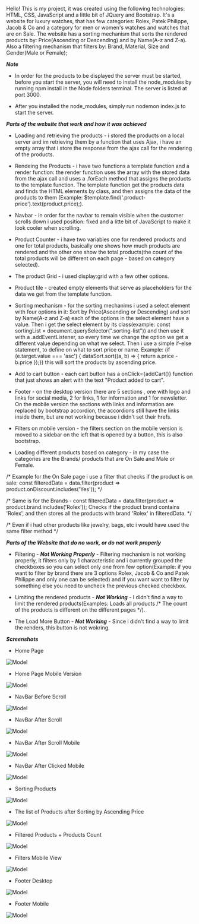 Hello! This is my project, it was created using the following technologies: HTML, CSS, JavaScript and a little bit of JQuery and Bootstrap.
It's a website for luxury watches, that has few categories: Rolex, Patek Philippe, Jacob & Co and a category for men or women's watches and watches that are on Sale. The website has a sorting mechanism that sorts the rendered products by: Price(Ascending or Descending) and by Name(A-z and Z-a). Also a filtering mechanism that filters by: Brand, Material, Size and Gender(Male or Female);

***Note***

* In order for the products to be displayed the server must be started, before you start the server, you will need to install the node_modules by running npm install in the Node folders terminal. The server is listed at port 3000.

* After you installed the node_modules, simply run nodemon index.js to start the server.

  
  
***Parts of the website that work and how it was achieved***

* Loading and retrieving the products - i stored the products on a local server and im retrieving them by a function that uses Ajax, i have an empty array that i store the response from the ajax call for the rendering of the products.

* Rendeing the Products - i have two functions a template function and a render function: the render function uses the array with the stored data from the ajax call and uses a .forEach method that assigns the products to the template function. The template function get the products data and finds the HTML elements by class, and then assigns the data of the products to them (Example: $template.find('.product-price').text(product.price);).

* Navbar - in order for the navbar to remain visible when the customer scrolls down i used position: fixed and a litte bit of JavaScript to make it look cooler when scrolling.

* Product Counter - i have two variables one for rendered products and one for total products, basically one shows how much products are rendered and the other one show the total products(the count of the total products will be different on each page - based on category selected).

* The product Grid - i used display:grid with a few other options.

* Product tile - created empty elements that serve as placeholders for the data we get from the template function.

* Sorting mechanism - for the sorting mechanims i used a select element with four options in it: Sort by Price(Ascending or Descending) and sort by Name(A-z and Z-a) each of the options in the select element have a value. Then i get the select element by its class(example: const sortingList = document.querySelector(".sorting-list")) and then use it with a .addEventListener, so every time we change the option we get a different value depending on what we select. Then i use a simple if-else statement, to define on what to sort price or name. Example: (if (e.target.value === 'asc') { dataSort.sort((a, b) => { return a.price - b.price });}) this will sort the products by ascending price.

* Add to cart button - each cart button has a onClick={addCart()} function that just shows an alert with the text "Product
added to cart".

* Footer - on the desktop version there are 5 sections , one with logo and links for social media, 2 for links, 1 for information and 1 for newsletter. On the mobile version the sections with links and information are replaced by bootstrap accordion, the accordions still have the links inside them, but are not working because i didn't set their hrefs.

* Filters on mobile version - the filters section on the mobile version is moved to a sidebar on the left that is opened by a button, this is also bootstrap.

* Loading different products based on category - in my case the categories are the Brands/ products that are On Sale and Male or Female.

/* Example for the On Sale page i use a filter that checks if the product is on sale:
const filteredData = data.filter(product => product.onDiscount.includes('Yes')); */

/* Same is for the Brands - 
const filteredData = data.filter(product => product.brand.includes('Rolex'));
Checks if the product brand contains 'Rolex', and then stores all the products with brand 'Rolex' in filteredData. */

/* Even if i had other products like jewelry, bags, etc i would have used the same filter method */

***Parts of the Website that do no work, or do not work properly***

* Filtering - ***Not Working Properly*** - Filtering mechanism is not working properly, it filters only by 1 characteristic and i currently grouped the checkboxes so you can select only one from few option(Example: if you want to filter by brand there are 3 options Rolex, Jacob & Co and Patek Philippe and only one can be selected) and if you want want to filter by something else you need to uncheck the previous checked checkbox.

* Limiting the rendered products - ***Not Working*** - I didn't find a way to limit the rendered products(Examples: Loads all products /* The count of the products is different on the different pages */).

* The Load More Button - ***Not Working*** - Since i didn't find a way to limit the renders, this button is not wokring.

***Screenshots***

* Home Page

![Model](https://github.com/atanas-zlatev-98/Braga-Luxury-Watches/blob/main/Website/screenshots/All-Watches.jpg?raw=true)

* Home Page Mobile Version

![Model](https://github.com/atanas-zlatev-98/Braga-Luxury-Watches/blob/main/Website/screenshots/All-Watches-m.jpg?raw=true)

* NavBar Before Scroll

![Model](https://github.com/atanas-zlatev-98/Braga-Luxury-Watches/blob/main/Website/screenshots/nav-before-scroll.png?raw=true)

* NavBar After Scroll

![Model](https://github.com/atanas-zlatev-98/Braga-Luxury-Watches/blob/main/Website/screenshots/nav-after-scroll.png?raw=true)

* NavBar After Scroll Mobile

![Model](https://github.com/atanas-zlatev-98/Braga-Luxury-Watches/blob/main/Website/screenshots/navbar-m-scroll.jpg?raw=true)

* NavBar After Clicked Mobile

![Model](https://github.com/atanas-zlatev-98/Braga-Luxury-Watches/blob/main/Website/screenshots/navbar-m-scroll-active.jpg?raw=true)

* Sorting Products

![Model](https://github.com/atanas-zlatev-98/Braga-Luxury-Watches/blob/main/Website/screenshots/Sorting-d.jpg)

* The list of Products after Sorting by Ascending Price

![Model](https://github.com/atanas-zlatev-98/Braga-Luxury-Watches/blob/main/Website/screenshots/Products%20After%20Sort.jpg?raw=true)

* Filtered Products + Products Count

![Model](https://github.com/atanas-zlatev-98/Braga-Luxury-Watches/blob/main/Website/screenshots/All-Watches-filters.jpg?raw=true)

* Filters Mobile View

![Model](https://github.com/atanas-zlatev-98/Braga-Luxury-Watches/blob/main/Website/screenshots/All-Watches-filters-m.jpg?raw=true)

* Footer Desktop

![Model](https://github.com/atanas-zlatev-98/Braga-Luxury-Watches/blob/main/Website/screenshots/footer-d.jpg?raw=true)

* Footer Mobile

![Model](https://github.com/atanas-zlatev-98/Braga-Luxury-Watches/blob/main/Website/screenshots/footer-m-active.jpg?raw=true)
